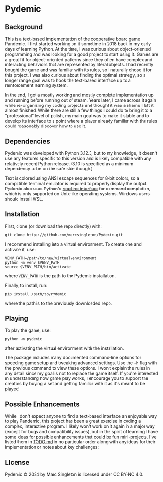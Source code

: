 # Pydemic

## Background
This is a text-based implementation of the cooperative board game Pandemic. I first started working on it sometime in 2018 back in my early days of learning Python. At the time, I was curious about object-oriented programming and was looking for a good project to start using it. Games are a great fit for object-oriented patterns since they often have complex and interacting behaviors that are represented by literal objects. I had recently bought the game and was familiar with its rules, so I naturally chose it for this project. I was also curious about finding the optimal strategy, so a longer range goal was to hook the text-based interface up to a reinforcement learning system.

In the end, I got a mostly working and mostly complete implementation up and running before running out of steam. Years later, I came across it again while re-organizing my coding projects and thought it was a shame I left it almost finished. While there are still a few things I could do to bring it to a "professional" level of polish, my main goal was to make it stable and to develop its interface to a point where a player already familiar with the rules could reasonably discover how to use it.

## Dependencies
Pydemic was developed with Python 3.12.3, but to my knowledge, it doesn't use any features specific to this version and is likely compatible with any relatively recent Python release. (3.10 is specified as a minimum dependency to be on the safe side though.)

Text is colored using ANSI escape sequences for 8-bit colors, so a compatible terminal emulator is required to properly display the output. Pydemic also uses Python's [readline interface](https://docs.python.org/3/library/readline.html) for command completion, which is only supported on Unix-like operating systems. Windows users should install WSL.

## Installation
First, clone (or download the repo directly) with:

```
git clone https://github.com/marcsingleton/Pydemic.git
```

I recommend installing into a virtual environment. To create one and activate it, use:

```
VENV_PATH=/path/to/new/virtual/environment
python -m venv $VENV_PATH
source $VENV_PATH/bin/activate
```

where `VENV_PATH` is the path to the Pydemic installation.

Finally, to install, run:

```
pip install /path/to/Pydemic
```

where the path is to the previously downloaded repo.

## Playing
To play the game, use:

```
python -m pydemic
```

after activating the virtual environment with the installation.

The package includes many documented command-line options for speeding game setup and tweaking advanced settings. Use the `-h` flag with the previous command to view these options. I won't explain the rules in any detail since my goal is not to replace the game itself. If you're interested in understanding how game play works, I encourage you to support the creators by buying a set and getting familiar with it as it's meant to be played!

## Possible Enhancements
While I don't expect anyone to find a text-based interface an enjoyable way to play Pandemic, this project has been a great exercise in coding a complex, interactive program. I likely won't work on it again in a major way (except for bugs and compatibility issues), but in the spirit of learning I have some ideas for possible enhancements that could be fun mini-projects. I've listed them in [TODO.md](./TODO.md) in no particular order along with any ideas for their implementation or notes about key challenges:

## License
Pydemic © 2024 by Marc Singleton is licensed under CC BY-NC 4.0.
